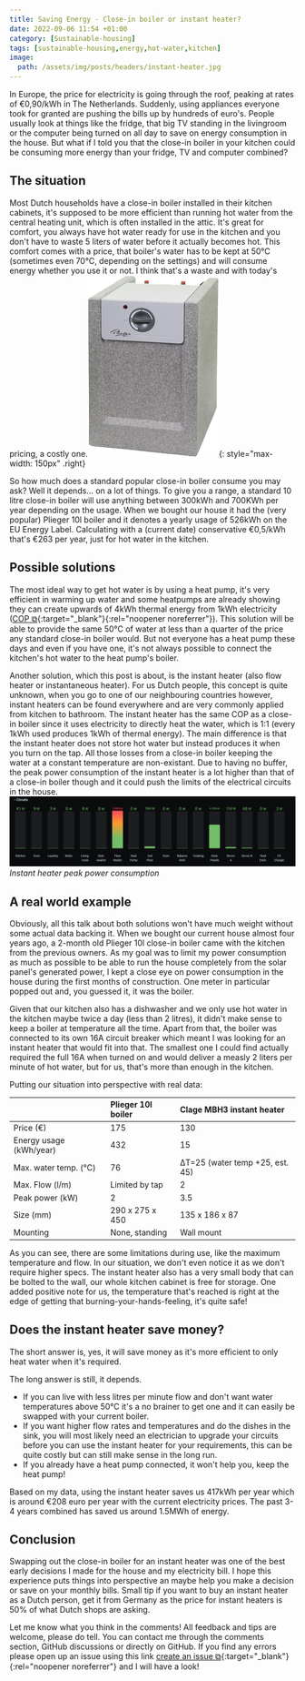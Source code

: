 ```yaml
---
title: Saving Energy - Close-in boiler or instant heater?
date: 2022-09-06 11:54 +01:00
category: [Sustainable-housing]
tags: [sustainable-housing,energy,hot-water,kitchen]
image:
  path: /assets/img/posts/headers/instant-heater.jpg
---
```


In Europe, the price for electricity is going through the roof, peaking at rates of €0,90/kWh in The Netherlands. Suddenly, using appliances everyone took for granted are pushing the bills up by hundreds of euro's. People usually look at things like the fridge, that big TV standing in the livingroom or the computer being turned on all day to save on energy consumption in the house. But what if I told you that the close-in boiler in your kitchen could be consuming more energy than your fridge, TV and computer combined?

## The situation
Most Dutch households have a close-in boiler installed in their kitchen cabinets, it's supposed to be more efficient than running hot water from the central heating unit, which is often installed in the attic. It's great for comfort, you always have hot water ready for use in the kitchen and you don't have to waste 5 liters of water before it actually becomes hot. This comfort comes with a price, that boiler's water has to be kept at 50°C (sometimes even 70°C, depending on the settings) and will consume energy whether you use it or not. I think that's a waste and with today's pricing, a costly one.![Plieger 10l](/assets/img/posts/save-with-instant-heaters/plieger.png){: style="max-width: 150px" .right}

So how much does a standard popular close-in boiler consume you may ask? Well it depends... on a lot of things. To give you a range, a standard 10 litre close-in boiler will use anything between 300kWh and 700KWh per year depending on the usage. When we bought our house it had the (very popular) Plieger 10l boiler and it denotes a yearly usage of 526kWh on the EU Energy Label. Calculating with a (current date) conservative €0,5/kWh that's €263 per year, just for hot water in the kitchen.

## Possible solutions
The most ideal way to get hot water is by using a heat pump, it's very efficient in warming up water and some heatpumps are already showing they can create upwards of 4kWh thermal energy from 1kWh electricity ([COP ⧉](https://en.wikipedia.org/wiki/Coefficient_of_performance){:target="_blank"}{:rel="noopener noreferrer"}). This solution will be able to provide the same 50°C of water at less than a quarter of the price any standard close-in boiler would. But not everyone has a heat pump these days and even if you have one, it's not always possible to connect the kitchen's hot water to the heat pump's boiler.

Another solution, which this post is about, is the instant heater (also flow heater or instantaneous heater). For us Dutch people, this concept is quite unknown, when you go to one of our neighbouring countries however, instant heaters can be found everywhere and are very commonly applied from kitchen to bathroom. The instant heater has the same COP as a close-in boiler since it uses electricity to directly heat the water, which is 1:1 (every 1kWh used produces 1kWh of thermal energy). The main difference is that the instant heater does not store hot water but instead produces it when you turn on the tap. All those losses from a close-in boiler keeping the water at a constant temperature are non-existant. Due to having no buffer, the peak power consumption of the instant heater is a lot higher than that of a close-in boiler though and it could push the limits of the electrical circuits in the house.
![Instant Heater Peak Power](/assets/img/posts/save-with-instant-heaters/instant-heater-peak.png) 
_Instant heater peak power consumption_

## A real world example
Obviously, all this talk about both solutions won't have much weight without some actual data backing it. When we bought our current house almost four years ago, a 2-month old Plieger 10l close-in boiler came with the kitchen from the previous owners. As my goal was to limit my power consumption as much as possible to be able to run the house completely from the solar panel's generated power, I kept a close eye on power consumption in the house during the first months of construction. One meter in particular popped out and, you guessed it, it was the boiler.

Given that our kitchen also has a dishwasher and we only use hot water in the kitchen maybe twice a day (less than 2 litres), it didn't make sense to keep a boiler at temperature all the time. Apart from that, the boiler was connected to its own 16A circuit breaker which meant I was looking for an instant heater that would fit into that. The smallest one I could find actually required the full 16A when turned on and would deliver a measly 2 liters per minute of hot water, but for us, that's more than enough in the kitchen.

Putting our situation into perspective with real data:

|                           | Plieger 10l boiler              | Clage MBH3 instant heater         |
| :------------------------ | :------------------------------ | :-------------------------------- |
| Price (€)                 | 175                             | 130                               |
| Energy usage (kWh/year)   | 432                             | 15                                |
| Max. water temp. (°C)     | 76                              | ΔT=25 (water temp +25, est. 45)   |
| Max. Flow (l/m)           | Limited by tap                  | 2                                 |
| Peak power (kW)           | 2                               | 3.5                               |
| Size (mm)                 | 290 x 275 x 450                 | 135 x 186 x 87                    |
| Mounting                  | None, standing                  | Wall mount                        |

As you can see, there are some limitations during use, like the maximum temperature and flow. In our situation, we don't even notice it as we don't require higher specs. The instant heater also has a very small body that can be bolted to the wall, our whole kitchen cabinet is free for storage. One added positive note for us, the temperature that's reached is right at the edge of getting that burning-your-hands-feeling, it's quite safe!

## Does the instant heater save money?
The short answer is, yes, it will save money as it's more efficient to only heat water when it's required.

The long answer is still, it depends.
- If you can live with less litres per minute flow and don't want water temperatures above 50°C it's a no brainer to get one and it can easily be swapped with your current boiler.
- If you want higher flow rates and temperatures and do the dishes in the sink, you will most likely need an electrician to upgrade your circuits before you can use the instant heater for your requirements, this can be quite costly but can still make sense in the long run.
- If you already have a heat pump connected, it won't help you, keep the heat pump!

Based on my data, using the instant heater saves us 417kWh per year which is around €208 euro per year with the current electricity prices. The past 3-4 years combined has saved us around 1.5MWh of energy.

## Conclusion
Swapping out the close-in boiler for an instant heater was one of the best early decisions I made for the house and my electricity bill. I hope this experience puts things into perspective an maybe help you make a decision or save on your monthly bills. Small tip if you want to buy an instant heater as a Dutch person, get it from Germany as the price for instant heaters is 50% of what Dutch shops are asking.

Let me know what you think in the comments! All feedback and tips are welcome, please do tell. You can contact me through the comments section, GitHub discussions or directly on GitHub. If you find any errors please open up an issue using this link [create an issue ⧉](https://github.com/MattsTechInfo/mattstechinfo.github.io/issues){:target="_blank"}{:rel="noopener noreferrer"} and I will have a look!